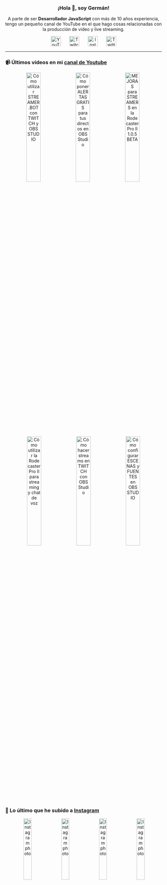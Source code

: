<p align="center" width="300">
  <h3 align="center">¡Hola 👋, soy Germán!</h3>
</p>

<p align="center">A parte de ser <strong>Desarrollador JavaScript</strong> con más de 10 años experiencia, tengo un pequeño canal de YouTube en el que hago cosas relacionadas con la producción de video y live streaming.</p>

<p align="center">
  <a href="https://youtube.com/@germix" target="blank"><img src="https://cdn.simpleicons.org/youtube/FF0000" alt="YouTube" title="YouTube" width="32px" /></a>
  &#8287;&#8287;&#8287;&#8287;&#8287;
  <a href="https://twitch.tv/germix_tv" target="blank"><img src="https://cdn.simpleicons.org/twitch/9146FF" alt="Twitch" title="Twitch" width="32px" /></a>
  &#8287;&#8287;&#8287;&#8287;&#8287;
  <a href="https://instagram.com/germix_tv" target="blank"><img src="https://cdn.simpleicons.org/instagram/E4405F" alt="Instagram" title="Instagram" width="32px" /></a>
  &#8287;&#8287;&#8287;&#8287;&#8287;
  <a href="https://twitter.com/germix_tv" target="blank"><img src="https://cdn.simpleicons.org/twitter/1DA1F2" alt="Twitter" title="Twitter" width="32px" />
  </a>
</p>

<hr />

<p align="center">
  <h3>📹 Últimos vídeos en mi <a href="https://youtube.com/@germix?sub_confirmation=1" target="blank">canal de Youtube</a></h3>
</p>
<p align="center">&#8287;<a href="https://youtu.be/2AilFoiYnlc" target="blank"><img width="30%" src="https://img.youtube.com/vi/2AilFoiYnlc/mqdefault.jpg" alt="Cómo utilizar STREAMER.BOT con TWITCH y OBS STUDIO" title="Cómo utilizar STREAMER.BOT con TWITCH y OBS STUDIO" /></a>  &#8287;<a href="https://youtu.be/3EUPLZjGjkY" target="blank"><img width="30%" src="https://img.youtube.com/vi/3EUPLZjGjkY/mqdefault.jpg" alt="Cómo poner ALERTAS GRATIS para tus directos en OBS Studio" title="Cómo poner ALERTAS GRATIS para tus directos en OBS Studio" /></a>  &#8287;<a href="https://youtu.be/3mLzME7gODA" target="blank"><img width="30%" src="https://img.youtube.com/vi/3mLzME7gODA/mqdefault.jpg" alt="MEJORAS para STREAMERS en la Rodecaster Pro II 1.0.5 BETA" title="MEJORAS para STREAMERS en la Rodecaster Pro II 1.0.5 BETA" /></a>  &#8287;<a href="https://youtu.be/8784wBhHpVo" target="blank"><img width="30%" src="https://img.youtube.com/vi/8784wBhHpVo/mqdefault.jpg" alt="Cómo utilizar la Rodecaster Pro II para streaming y chat de voz" title="Cómo utilizar la Rodecaster Pro II para streaming y chat de voz" /></a>  &#8287;<a href="https://youtu.be/L-Fe5wee3uM" target="blank"><img width="30%" src="https://img.youtube.com/vi/L-Fe5wee3uM/mqdefault.jpg" alt="Cómo hacer streams en TWITCH con OBS Studio" title="Cómo hacer streams en TWITCH con OBS Studio" /></a>  &#8287;<a href="https://youtu.be/TjLFIa8oTSs" target="blank"><img width="30%" src="https://img.youtube.com/vi/TjLFIa8oTSs/mqdefault.jpg" alt="Cómo configurar ESCENAS y FUENTES en OBS STUDIO" title="Cómo configurar ESCENAS y FUENTES en OBS STUDIO" /></a></p>

<p align="center">
  <h3>📸 Lo último que he subido a <a href="https://instagram.com/germix_tv" target="blank">Instagram</a></h3>
</p>
<p align="center">&#8287;<a href='https://instagram.com/p/Cw9aqPVtV79' target='_blank'><img width='22.5%' src='https://instagram.flhr13-1.fna.fbcdn.net/v/t51.2885-15/376271888_288703533884181_6045700529073190096_n.jpg?stp=dst-jpg_e15&_nc_ht=instagram.flhr13-1.fna.fbcdn.net&_nc_cat=109&_nc_ohc=zz3LBuhyl9wAX_1dYj5&edm=APU89FABAAAA&ccb=7-5&oh=00_AfD2m5-0Lz7H_hc5VmA_qKHszFWeUMW28bbKqRI0gogSlw&oe=6503AACC&_nc_sid=bc0c2c' alt='Instagram photo' /></a>  &#8287;<a href='https://instagram.com/p/Cw3Y_ZHNUs9' target='_blank'><img width='22.5%' src='https://instagram.flhr13-1.fna.fbcdn.net/v/t51.2885-15/375006913_2535932923234450_7106291807860311049_n.jpg?stp=dst-jpg_e15_fr_p1080x1080&_nc_ht=instagram.flhr13-1.fna.fbcdn.net&_nc_cat=110&_nc_ohc=Bb11h3F29t8AX91Vriz&edm=APU89FABAAAA&ccb=7-5&oh=00_AfCLbkQk_NccaPHG15wnJVcAKZurqH-K_6g4F2Lc65h0jw&oe=65042CA3&_nc_sid=bc0c2c' alt='Instagram photo' /></a>  &#8287;<a href='https://instagram.com/p/CwvpqF7NMi9' target='_blank'><img width='22.5%' src='https://instagram.flhr13-1.fna.fbcdn.net/v/t51.2885-15/375100176_2588300674656047_2330401962527696116_n.jpg?stp=dst-jpg_e15_fr_p1080x1080&_nc_ht=instagram.flhr13-1.fna.fbcdn.net&_nc_cat=111&_nc_ohc=cwn_-zURl_MAX_MJT6o&edm=APU89FABAAAA&ccb=7-5&oh=00_AfAbVZL_awo9t9Fzjs8zUADY0OX_meAbmjSaznWqNhmwLQ&oe=650432A5&_nc_sid=bc0c2c' alt='Instagram photo' /></a>  &#8287;<a href='https://instagram.com/p/CwqsiZXxIeG' target='_blank'><img width='22.5%' src='https://instagram.flhr13-1.fna.fbcdn.net/v/t51.2885-15/372943457_1302061923752892_8991622392136736159_n.jpg?stp=dst-jpg_e15_fr_p1080x1080&_nc_ht=instagram.flhr13-1.fna.fbcdn.net&_nc_cat=100&_nc_ohc=PXexFSipUXIAX_gBMWZ&edm=APU89FABAAAA&ccb=7-5&oh=00_AfBYOEvN55N9IyOgSrOrTpuDZ1J_L0ejSFqzcJRUjYwyiw&oe=650446EE&_nc_sid=bc0c2c' alt='Instagram photo' /></a></p>